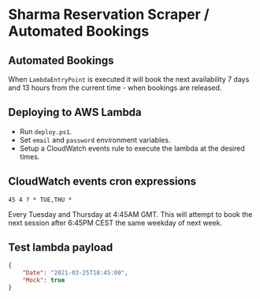 ﻿# Sharma Reservation Scraper / Automated Bookings

## Automated Bookings

When `LambdaEntryPoint` is executed it will book the next availability
7 days and 13 hours from the current time - when bookings are released.

## Deploying to AWS Lambda

* Run `deploy.ps1`.
* Set `email` and `password` environment variables.
* Setup a CloudWatch events rule to execute the lambda at the desired times.

## CloudWatch events cron expressions

`45 4 ? * TUE,THU *`

Every Tuesday and Thursday at 4:45AM GMT.
This will attempt to book the next session after 6:45PM CEST the same weekday of next week.

## Test lambda payload

```json
{
    "Date": "2021-03-25T18:45:00",
    "Mock": true
}
```
